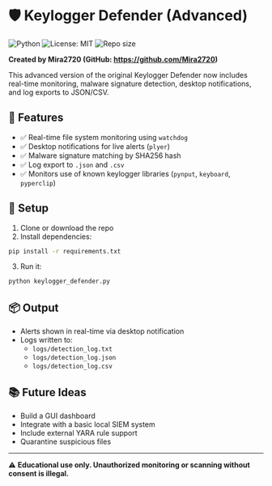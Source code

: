 # 🛡️ Keylogger Defender (Advanced)
![Python](https://img.shields.io/badge/python-3.8%2B-blue)
![License: MIT](https://img.shields.io/badge/License-MIT-yellow.svg)
![Repo size](https://img.shields.io/github/repo-size/Mira2720/keylogger-defender-advanced)



**Created by Mira2720 (GitHub: https://github.com/Mira2720)**

This advanced version of the original Keylogger Defender now includes real-time monitoring, malware signature detection, desktop notifications, and log exports to JSON/CSV.

## 🚀 Features

- ✅ Real-time file system monitoring using `watchdog`
- ✅ Desktop notifications for live alerts (`plyer`)
- ✅ Malware signature matching by SHA256 hash
- ✅ Log export to `.json` and `.csv`
- ✅ Monitors use of known keylogger libraries (`pynput`, `keyboard`, `pyperclip`)

## 🔧 Setup

1. Clone or download the repo
2. Install dependencies:

```bash
pip install -r requirements.txt
```

3. Run it:

```bash
python keylogger_defender.py
```

## 📦 Output

- Alerts shown in real-time via desktop notification
- Logs written to:
  - `logs/detection_log.txt`
  - `logs/detection_log.json`
  - `logs/detection_log.csv`

## 📚 Future Ideas

- Build a GUI dashboard
- Integrate with a basic local SIEM system
- Include external YARA rule support
- Quarantine suspicious files

---

⚠️ **Educational use only. Unauthorized monitoring or scanning without consent is illegal.**